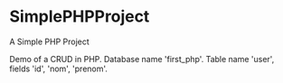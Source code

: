 # SimplePHPProject
A Simple PHP Project

Demo of a CRUD in PHP.
Database name 'first_php'.
Table name 'user', fields 'id', 'nom', 'prenom'.
